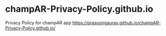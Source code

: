 # champAR-Privacy-Policy.github.io
Privacy Policy for champAR app
https://prasoongaurav.github.io/champAR-Privacy-Policy.github.io/
